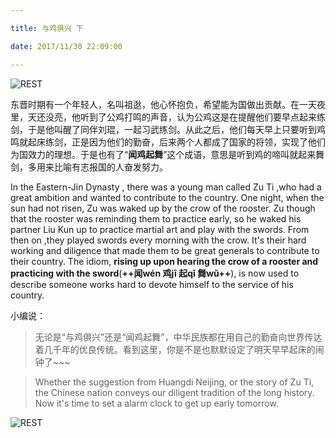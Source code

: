 ```yaml
---

title: 与鸡俱兴 下

date: 2017/11/30 22:09:00

---
```


![REST](/img/20171223.2/cover2.jpg)

东晋时期有一个年轻人，名叫祖逖，他心怀抱负，希望能为国做出贡献。在一天夜里，天还没亮，他听到了公鸡打鸣的声音，认为公鸡这是在提醒他们要早点起来练剑，于是他叫醒了同伴刘琨，一起习武练剑。从此之后，他们每天早上只要听到鸡鸣就起床练剑，正是因为他们的勤奋，后来两个人都成了国家的将领，实现了他们为国效力的理想。于是也有了“**闻鸡起舞**”这个成语，意思是听到鸡的啼叫就起来舞剑，多用来比喻有志报国的人奋发努力。

In the Eastern-Jin Dynasty , there was a young man called Zu Ti ,who had a great ambition and wanted to contribute to the country. One night, when the sun had not risen, Zu was waked up by the crow of the rooster. Zu though that the rooster was reminding them to practice early, so he waked his partner Liu Kun up to practice martial art and play with the swords. From then on ,they played swords every morning with the crow. It's their hard working and diligence that made them to be great generals to contribute to their country. The idiom, **rising up upon hearing the crow of a rooster and practicing with the sword**(**++闻wén 鸡jī 起qǐ 舞wǔ++**), is now used to describe someone works hard to devote himself to the service of his country. 
   


小编说：
> 无论是“与鸡俱兴”还是“闻鸡起舞”，中华民族都在用自己的勤奋向世界传达着几千年的优良传统。看到这里，你是不是也默默设定了明天早早起床的闹钟了~~~
 
> Whether the suggestion from Huangdi Neijing, or the story of Zu Ti, the Chinese nation conveys our diligent tradition of the long history. Now it's time to set a alarm clock to get up early tomorrow.


![REST](/img/weixin-ChaseTCM.jpg)